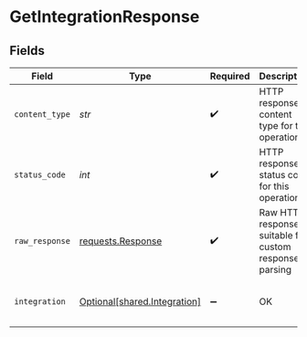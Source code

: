 # GetIntegrationResponse


## Fields

| Field                                                                                                                                                                                                                                                                                                                                                                                             | Type                                                                                                                                                                                                                                                                                                                                                                                              | Required                                                                                                                                                                                                                                                                                                                                                                                          | Description                                                                                                                                                                                                                                                                                                                                                                                       | Example                                                                                                                                                                                                                                                                                                                                                                                           |
| ------------------------------------------------------------------------------------------------------------------------------------------------------------------------------------------------------------------------------------------------------------------------------------------------------------------------------------------------------------------------------------------------- | ------------------------------------------------------------------------------------------------------------------------------------------------------------------------------------------------------------------------------------------------------------------------------------------------------------------------------------------------------------------------------------------------- | ------------------------------------------------------------------------------------------------------------------------------------------------------------------------------------------------------------------------------------------------------------------------------------------------------------------------------------------------------------------------------------------------- | ------------------------------------------------------------------------------------------------------------------------------------------------------------------------------------------------------------------------------------------------------------------------------------------------------------------------------------------------------------------------------------------------- | ------------------------------------------------------------------------------------------------------------------------------------------------------------------------------------------------------------------------------------------------------------------------------------------------------------------------------------------------------------------------------------------------- |
| `content_type`                                                                                                                                                                                                                                                                                                                                                                                    | *str*                                                                                                                                                                                                                                                                                                                                                                                             | :heavy_check_mark:                                                                                                                                                                                                                                                                                                                                                                                | HTTP response content type for this operation                                                                                                                                                                                                                                                                                                                                                     |                                                                                                                                                                                                                                                                                                                                                                                                   |
| `status_code`                                                                                                                                                                                                                                                                                                                                                                                     | *int*                                                                                                                                                                                                                                                                                                                                                                                             | :heavy_check_mark:                                                                                                                                                                                                                                                                                                                                                                                | HTTP response status code for this operation                                                                                                                                                                                                                                                                                                                                                      |                                                                                                                                                                                                                                                                                                                                                                                                   |
| `raw_response`                                                                                                                                                                                                                                                                                                                                                                                    | [requests.Response](https://requests.readthedocs.io/en/latest/api/#requests.Response)                                                                                                                                                                                                                                                                                                             | :heavy_check_mark:                                                                                                                                                                                                                                                                                                                                                                                | Raw HTTP response; suitable for custom response parsing                                                                                                                                                                                                                                                                                                                                           |                                                                                                                                                                                                                                                                                                                                                                                                   |
| `integration`                                                                                                                                                                                                                                                                                                                                                                                     | [Optional[shared.Integration]](../../models/shared/integration.md)                                                                                                                                                                                                                                                                                                                                | :heavy_minus_sign:                                                                                                                                                                                                                                                                                                                                                                                | OK                                                                                                                                                                                                                                                                                                                                                                                                | {"key":"gbol","logoUrl":"http://example.com","name":"Xero","enabled":true,"sourceId":"accounting","sourceType":"8193a927-ab7a-45a3-9dc2-d357a4932dfe","integrationId":"497a18ca-284e-40c0-985d-f72be35d468e","isOfflineConnector":true,"isBeta":true,"dataProvidedBy":"string","datatypeFeatures":[{"datatype":"invoices","supportedFeatures":[{"featureType":"get","featureState":"release"}]}]} |